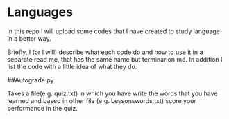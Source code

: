 # Languages
In this repo I will upload some codes that I have created to study language in a better way. 

Briefly, I (or I will) describe what each code do and how to use it in a separate read me, that has the same name but terminarion md.
In addition I list the code with a little idea of what they do. 

##Autograde.py 

Takes a file(e.g. quiz.txt) in which you have write the words that you have learned and based in other file (e.g. Lessonswords.txt) 
score your performance in the quiz. 


